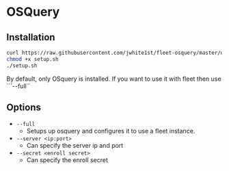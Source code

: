 # OSQuery

## Installation

```bash
curl https://raw.githubusercontent.com/jwhite1st/fleet-osquery/master/osquery/setup.sh -o setup.sh
chmod +x setup.sh
./setup.sh
```

By default, only OSquery is installed. If you want to use it with fleet then use ```--full``

## Options

- ```--full```
  - Setups up osquery and configures it to use a fleet instance.
- ```--server <ip:port>```
  - Can specify the server ip and port
- ```--secret <enroll secret>```
  - Can specify the enroll secret

